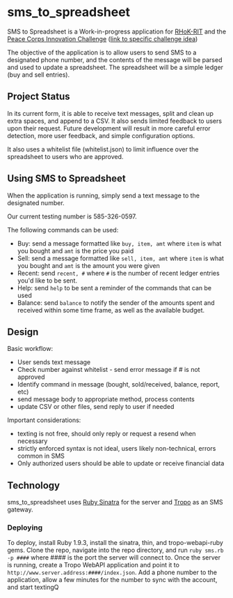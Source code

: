 # sms_to_spreadsheet

SMS to Spreadsheet is a Work-in-progress application for [RHoK-RIT](http://www.rhok.org/) and the [Peace Corps Innovation Challenge](http://innovationchallenge.peacecorps.gov/) ([link to specific challenge idea](http://innovationchallenge.peacecorps.gov/idea/27))

The objective of the application is to allow users to send SMS to a designated phone number, and the contents of the message will be parsed and used to update a spreadsheet. The spreadsheet will be a simple ledger (buy and sell entries).

## Project Status
In its current form, it is able to receive text messages, split and clean up extra spaces, and append to a CSV. It also sends limited feedback to users upon their request. Future development will result in more careful error detection, more user feedback, and simple configuration options. 

It also uses a whitelist file (whitelist.json) to limit influence over the spreadsheet to users who are approved.

## Using SMS to Spreadsheet
When the application is running, simply send a text message to the designated number.

Our current testing number is 585-326-0597.

The following commands can be used:

 * Buy: send a message formatted like `buy, item, amt` where `item` is what you bought and `amt` is the price you paid
 * Sell: send a message formatted like `sell, item, amt` where `item` is what you bought and `amt` is the amount you were given
 * Recent: send `recent, #` where `#` is the number of recent ledger entries you'd like to be sent.
 * Help: send `help` to be sent a reminder of the commands that can be used
 * Balance: send `balance` to notify the sender of the amounts spent and received within some time frame, as well as the available budget.


## Design

Basic workflow:
 * User sends text message
 * Check number against whitelist - send error message if # is not approved
 * Identify command in message (bought, sold/received, balance, report, etc)
 * send message body to appropriate method, process contents
 * update CSV or other files, send reply to user if needed

Important considerations:
 * texting is not free, should only reply or request a resend when necessary
 * strictly enforced syntax is not ideal, users likely non-technical, errors common in SMS
 * Only authorized users should be able to update or receive financial data

## Technology

sms_to_spreadsheet uses [Ruby Sinatra](http://sinatrarb.com) for the server and [Tropo](http://www.tropo.com) as an SMS gateway.

### Deploying
To deploy, install Ruby 1.9.3, install the sinatra, thin, and tropo-webapi-ruby gems. Clone the repo, navigate into the repo directory, and run `ruby sms.rb -p ####` where #### is the port the server will connect to. Once the server is running, create a Tropo WebAPI application and point it to `http://www.server.address:####/index.json`. Add a phone number to the application, allow a few minutes for the number to sync with the account, and start textingQ

